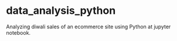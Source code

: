 # data_analysis_python
Analyzing diwali sales of an ecommerce site using Python
at jupyter notebook.
